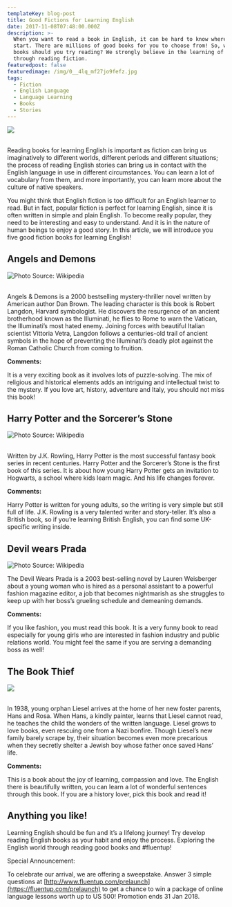 ```yaml
---
templateKey: blog-post
title: Good Fictions for Learning English
date: 2017-11-08T07:48:00.000Z
description: >-
  When you want to read a book in English, it can be hard to know where to
  start. There are millions of good books for you to choose from! So, which
  books should you try reading? We strongly believe in the learning of language
  through reading fiction.
featuredpost: false
featuredimage: /img/0__4lq_mf27jo9fefz.jpg
tags:
  - Fiction
  - English Language
  - Language Learning
  - Books
  - Stories
---
```





![](/img/0__4lq_mf27jo9fefz.jpg)

<br>Reading books for learning English is important as fiction can bring us imaginatively to different worlds, different periods and different situations; the process of reading English stories can bring us in contact with the English language in use in different circumstances. You can learn a lot of vocabulary from them, and more importantly, you can learn more about the culture of native speakers.



You might think that English fiction is too difficult for an English learner to read. But in fact, popular fiction is perfect for learning English, since it is often written in simple and plain English. To become really popular, they need to be interesting and easy to understand. And it is in the nature of human beings to enjoy a good story. In this article, we will introduce you five good fiction books for learning English!

## Angels and Demons 

![](/img/0_nwqhwkawu37vl6ep.jpg "Photo Source: Wikipedia")

<br>Angels & Demons is a 2000 bestselling mystery-thriller novel written by American author Dan Brown. The leading character is this book is Robert Langdon, Harvard symbologist. He discovers the resurgence of an ancient brotherhood known as the Illuminati, he flies to Rome to warn the Vatican, the Illuminati’s most hated enemy. Joining forces with beautiful Italian scientist Vittoria Vetra, Langdon follows a centuries-old trail of ancient symbols in the hope of preventing the Illuminati’s deadly plot against the Roman Catholic Church from coming to fruition.



**Comments:** 

It is a very exciting book as it involves lots of puzzle-solving. The mix of religious and historical elements adds an intriguing and intellectual twist to the mystery. If you love art, history, adventure and Italy, you should not miss this book!



## Harry Potter and the Sorcerer’s Stone 

![](/img/0_xb9brl9laqnzuv6d.jpg "Photo Source: Wikipedia")

<br>Written by J.K. Rowling, Harry Potter is the most successful fantasy book series in recent centuries. Harry Potter and the Sorcerer’s Stone is the first book of this series. It is about how young Harry Potter gets an invitation to Hogwarts, a school where kids learn magic. And his life changes forever.



**​Comments:** 

Harry Potter is written for young adults, so the writing is very simple but still full of life. J.K. Rowling is a very talented writer and story-teller. It’s also a British book, so if you’re learning British English, you can find some UK-specific writing inside.

## Devil wears Prada

![](/img/0_o3tgusa6xdd4dm1t.jpg "Photo Source: Wikipedia")

The Devil Wears Prada is a 2003 best-selling novel by Lauren Weisberger about a young woman who is hired as a personal assistant to a powerful fashion magazine editor, a job that becomes nightmarish as she struggles to keep up with her boss’s grueling schedule and demeaning demands.



**Comments:**

If you like fashion, you must read this book. It is a very funny book to read especially for young girls who are interested in fashion industry and public relations world. You might feel the same if you are serving a demanding boss as well!

## The Book Thief 

![](/img/0_6qf2tytohh8iq2s6.jpg)

<br>In 1938, young orphan Liesel arrives at the home of her new foster parents, Hans and Rosa. When Hans, a kindly painter, learns that Liesel cannot read, he teaches the child the wonders of the written language. Liesel grows to love books, even rescuing one from a Nazi bonfire. Though Liesel’s new family barely scrape by, their situation becomes even more precarious when they secretly shelter a Jewish boy whose father once saved Hans’ life.



**Comments:**

This is a book about the joy of learning, compassion and love. The English there is beautifully written, you can learn a lot of wonderful sentences through this book. If you are a history lover, pick this book and read it!

## Anything you like! 

Learning English should be fun and it’s a lifelong journey! Try develop reading English books as your habit and enjoy the process. Exploring the English world through reading good books and #fluentup! 

Special Announcement: 

To celebrate our arrival, we are offering a sweepstake. Answer 3 simple questions at [http://www.fluentup.com/prelaunch](https://fluentup.com/prelaunch) to get a chance to win a package of online language lessons worth up to US 500! Promotion ends 31 Jan 2018.
